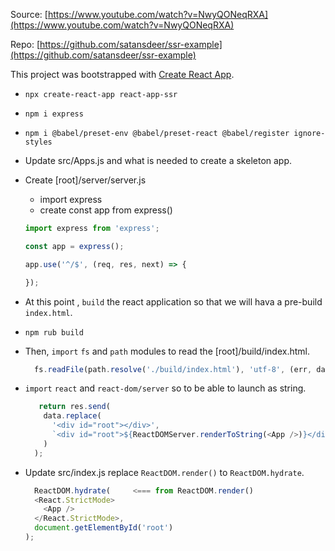 Source: [https://www.youtube.com/watch?v=NwyQONeqRXA](https://www.youtube.com/watch?v=NwyQONeqRXA)

Repo: [https://github.com/satansdeer/ssr-example](https://github.com/satansdeer/ssr-example)

This project was bootstrapped with [Create React App](https://github.com/facebook/create-react-app).


- `npx create-react-app react-app-ssr`
- `npm i express`
- `npm i @babel/preset-env @babel/preset-react @babel/register ignore-styles`

- Update src/Apps.js and what is needed to create a skeleton app.
- Create [root]/server/server.js
  - import express
  - create const app from express()
  
  ```js
  import express from 'express';

  const app = express();

  app.use('^/$', (req, res, next) => {

  });
  ```

- At this point , `build` the react application so that we will hava a pre-build `index.html`.
- `npm rub build`
- Then, `import` `fs` and `path` modules to read the [root]/build/index.html.

  ```js
    fs.readFile(path.resolve('./build/index.html'), 'utf-8', (err, data) => {
  ```
  
- `import` `react` and `react-dom/server` so to be able to launch <App /> as string.

  ```js
     return res.send(
      data.replace(
        '<div id="root"></div>',
        `<div id="root">${ReactDOMServer.renderToString(<App />)}</div>`
      )
    );
  ```

- Update src/index.js replace `ReactDOM.render()` to `ReactDOM.hydrate`.

  ```js
    ReactDOM.hydrate(     <=== from ReactDOM.render()
    <React.StrictMode>
      <App />
    </React.StrictMode>,
    document.getElementById('root')
  );
  ```

